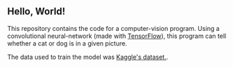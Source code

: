 ## Hello, World!
This repository contains the code for a computer-vision program. Using a convolutional
neural-network (made with [TensorFlow](https://www.tensorflow.org/)), this program can tell
whether a cat or dog is in a given picture.

The data used to train the model was [Kaggle's dataset.](https://www.kaggle.com/c/dogs-vs-cats-redux-kernels-edition/data).
